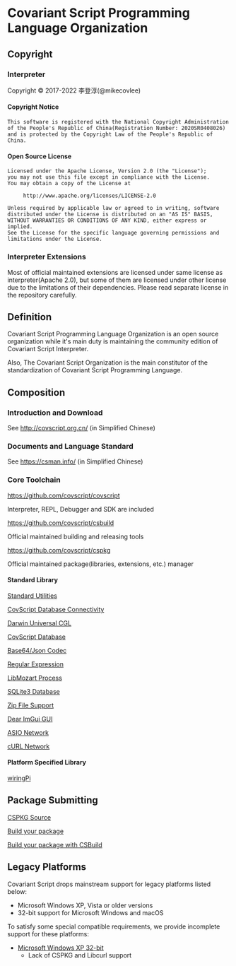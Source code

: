 # Covariant Script Programming Language Organization
## Copyright
### Interpreter
Copyright © 2017-2022 李登淳(@mikecovlee)
#### Copyright Notice
```
This software is registered with the National Copyright Administration
of the People's Republic of China(Registration Number: 2020SR0408026)
and is protected by the Copyright Law of the People's Republic of China.
```
#### Open Source License
```
Licensed under the Apache License, Version 2.0 (the "License");
you may not use this file except in compliance with the License.
You may obtain a copy of the License at

     http://www.apache.org/licenses/LICENSE-2.0

Unless required by applicable law or agreed to in writing, software
distributed under the License is distributed on an "AS IS" BASIS,
WITHOUT WARRANTIES OR CONDITIONS OF ANY KIND, either express or implied.
See the License for the specific language governing permissions and
limitations under the License.
```
### Interpreter Extensions
Most of official maintained extensions are licensed under same license as interpreter(Apache 2.0), but some of them are licensed under other license due to the limitations of their dependencies. Please read separate license in the repository carefully.
## Definition
Covariant Script Programming Language Organization is an open source organization while it's main duty is maintaining the community edition of Covariant Script Interpreter.

Also, The Covariant Script Organization is the main constitutor of the standardization of Covariant Script Programming Language.

## Composition
### Introduction and Download
See http://covscript.org.cn/ (in Simplified Chinese)
### Documents and Language Standard
See https://csman.info/ (in Simplified Chinese)
### Core Toolchain
https://github.com/covscript/covscript

Interpreter, REPL, Debugger and SDK are included

https://github.com/covscript/csbuild

Official maintained building and releasing tools

https://github.com/covscript/cspkg

Official maintained package(libraries, extensions, etc.) manager 

#### Standard Library

[Standard Utilities](https://github.com/covscript/stdutils)

[CovScript Database Connectivity](https://github.com/covscript/csdbc)

[Darwin Universal CGL](https://github.com/covscript/covscript-darwin)

[CovScript Database](https://github.com/covscript/covscript-database)

[Base64/Json Codec](https://github.com/covscript/covscript-codec)

[Regular Expression](https://github.com/covscript/covscript-regex)

[LibMozart Process](https://github.com/covscript/covscript-process)

[SQLite3 Database](https://github.com/covscript/covscript-sqlite)

[Zip File Support](https://github.com/covscript/covscript-zip)

[Dear ImGui GUI](https://github.com/covscript/covscript-imgui)

[ASIO Network](https://github.com/covscript/covscript-network)

[cURL Network](https://github.com/covscript/covscript-curl)

#### Platform Specified Library

[wiringPi](https://github.com/covscript/covscript-wiringpi)

## Package Submitting

[CSPKG Source](https://github.com/covscript/cspkg-sources)

[Build your package](https://github.com/covscript/cspkg#build-your-package)

[Build your package with CSBuild](https://github.com/covscript/csbuild#build-your-package-with-csbuild)

## Legacy Platforms

Covariant Script drops mainstream support for legacy platforms listed below:
+ Microsoft Windows XP, Vista or older versions
+ 32-bit support for Microsoft Windows and macOS

To satisfy some special compatible requirements, we provide incomplete support for these platforms:
+ [Microsoft Windows XP 32-bit](https://github.com/covscript-archives/legacy_windows_support/)
  + Lack of CSPKG and Libcurl support
